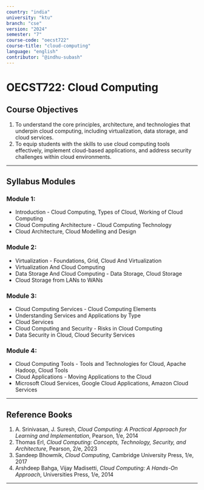 ```yaml
---
country: "india"
university: "ktu"
branch: "cse"
version: "2024"
semester: "7"
course-code: "oecst722"
course-title: "cloud-computing"
language: "english"
contributor: "@indhu-subash"
---
```


# OECST722: Cloud Computing

## Course Objectives

1. To understand the core principles, architecture, and technologies that underpin cloud computing, including virtualization, data storage, and cloud services.  
2. To equip students with the skills to use cloud computing tools effectively, implement cloud-based applications, and address security challenges within cloud environments.

---

## Syllabus Modules

### Module 1:  
- Introduction - Cloud Computing, Types of Cloud, Working of Cloud Computing  
- Cloud Computing Architecture - Cloud Computing Technology  
- Cloud Architecture, Cloud Modelling and Design  

### Module 2:  
- Virtualization - Foundations, Grid, Cloud And Virtualization  
- Virtualization And Cloud Computing  
- Data Storage And Cloud Computing - Data Storage, Cloud Storage  
- Cloud Storage from LANs to WANs  

### Module 3:  
- Cloud Computing Services - Cloud Computing Elements  
- Understanding Services and Applications by Type  
- Cloud Services  
- Cloud Computing and Security - Risks in Cloud Computing  
- Data Security in Cloud, Cloud Security Services  

### Module 4:  
- Cloud Computing Tools - Tools and Technologies for Cloud, Apache Hadoop, Cloud Tools  
- Cloud Applications - Moving Applications to the Cloud  
- Microsoft Cloud Services, Google Cloud Applications, Amazon Cloud Services  

---

## Reference Books

1. A. Srinivasan, J. Suresh, *Cloud Computing: A Practical Approach for Learning and Implementation*, Pearson, 1/e, 2014  
2. Thomas Erl, *Cloud Computing: Concepts, Technology, Security, and Architecture*, Pearson, 2/e, 2023  
3. Sandeep Bhowmik, *Cloud Computing*, Cambridge University Press, 1/e, 2017  
4. Arshdeep Bahga, Vijay Madisetti, *Cloud Computing: A Hands-On Approach*, Universities Press, 1/e, 2014  

---
